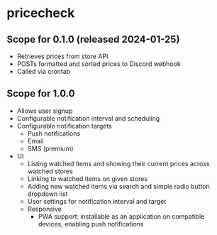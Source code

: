 pricecheck
==========


Scope for 0.1.0 (released 2024-01-25)
-------------------------------------

- Retrieves prices from store API
- POSTs formatted and sorted prices to Discord webhook
- Called via crontab


Scope for 1.0.0
---------------

- Allows user signup
- Configurable notification interval and scheduling
- Configurable notification targets
  - Push notifications
  - Email
  - SMS (premium)
- UI
  - Listing watched items and showing their current prices across watched stores
  - Linking to watched items on given stores
  - Adding new watched items via search and simple radio button dropdown list
  - User settings for notification interval and target
  - Responsive
    - PWA support: installable as an application on compatible devices, enabling push notifications

